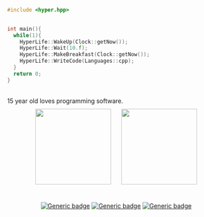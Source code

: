 
<div align="left">
  
```cpp
#include <hyper.hpp>
  

int main(){
  while(1){
    HyperLife::WakeUp(Clock::getNow());
    HyperLife::Wait(10.f);
    HyperLife::MakeBreakfast(Clock::getNow());
    HyperLife::WriteCode(Languages::cpp);
  }
  return 0;
}
```
</div>

<br>
15 year old loves programming software.
<br>
<div align="center">
<img src="https://cdn0.iconfinder.com/data/icons/flat-round-system/512/archlinux-512.png" height="175" width="175" style="margin: 10px">
<img src="https://kde.org/stuff/clipart/logo/kde-logo-blue-transparent-source.svg" height="175" width="175" style="margin: 10px">
<br>
<br>
  

[![Generic badge](https://img.shields.io/badge/distribution-arch-cyan.svg)](https://manjora.org/)
[![Generic badge](https://img.shields.io/badge/desktop-kde-darkblue.svg)](https://www.kde.org/)
[![Generic badge](https://img.shields.io/static/v1?label=Reddit&message=hyper1923&color=1232143)](https://reddit.com/u/hyper1923)
</div>
